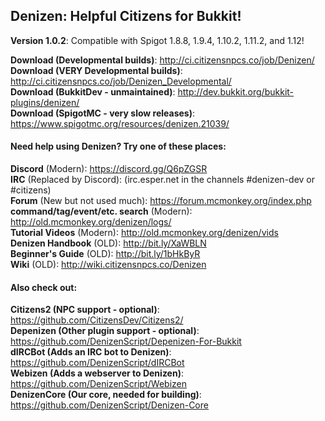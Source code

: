 Denizen: Helpful Citizens for Bukkit!
-------------------------------------

**Version 1.0.2**: Compatible with Spigot 1.8.8, 1.9.4, 1.10.2, 1.11.2, and 1.12!

**Download (Developmental builds)**: http://ci.citizensnpcs.co/job/Denizen/  
**Download (VERY Developmental builds)**: http://ci.citizensnpcs.co/job/Denizen_Developmental/  
**Download (BukkitDev - unmaintained)**: http://dev.bukkit.org/bukkit-plugins/denizen/  
**Download (SpigotMC - very slow releases)**: https://www.spigotmc.org/resources/denizen.21039/  

#### Need help using Denizen? Try one of these places:

**Discord** (Modern): https://discord.gg/Q6pZGSR  
**IRC** (Replaced by Discord): (irc.esper.net in the channels #denizen-dev or #citizens)  
**Forum** (New but not used much): https://forum.mcmonkey.org/index.php  
**command/tag/event/etc. search** (Modern): http://old.mcmonkey.org/denizen/logs/  
**Tutorial Videos** (Modern): http://old.mcmonkey.org/denizen/vids  
**Denizen Handbook** (OLD): http://bit.ly/XaWBLN  
**Beginner's Guide** (OLD): http://bit.ly/1bHkByR  
**Wiki** (OLD): http://wiki.citizensnpcs.co/Denizen  

#### Also check out:

**Citizens2 (NPC support - optional)**: https://github.com/CitizensDev/Citizens2/  
**Depenizen (Other plugin support - optional)**: https://github.com/DenizenScript/Depenizen-For-Bukkit  
**dIRCBot (Adds an IRC bot to Denizen)**: https://github.com/DenizenScript/dIRCBot  
**Webizen (Adds a webserver to Denizen)**: https://github.com/DenizenScript/Webizen  
**DenizenCore (Our core, needed for building)**: https://github.com/DenizenScript/Denizen-Core  
